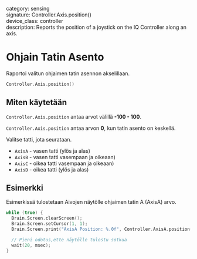 category: sensing  
signature: Controller.Axis.position()  
device_class: controller  
description: Reports the position of a joystick on the IQ Controller along an axis.  

# Ohjain Tatin Asento

Raportoi valitun ohjaimen tatin asennon akselillaan.

```cpp
Controller.Axis.position()
```

## Miten käytetään

`Controller.Axis.position` antaa arvot välillä **-100 - 100**.

`Controller.Axis.position` antaa arvon **0**, kun tatin asento on keskellä.

Valitse tatti, jota seurataan.

* `AxisA` - vasen tatti (ylös ja alas)
* `AxisB` - vasen tatti vasempaan ja oikeaan)
* `AxisC` - oikea tatti vasempaan ja oikeaan)
* `AxisD` - oikea tatti (ylös ja alas)

## Esimerkki

Esimerkissä tulostetaan Aivojen näytölle ohjaimen tatin A (AxisA) arvo.

```cpp
while (true) {
  Brain.Screen.clearScreen();
  Brain.Screen.setCursor(1, 1);
  Brain.Screen.print("AxisA Position: %.0f", Controller.AxisA.position());

  // Pieni odotus,ette näytölle tulostu sotkua
  wait(20, msec);
}

```

<advanced>
</advanced>